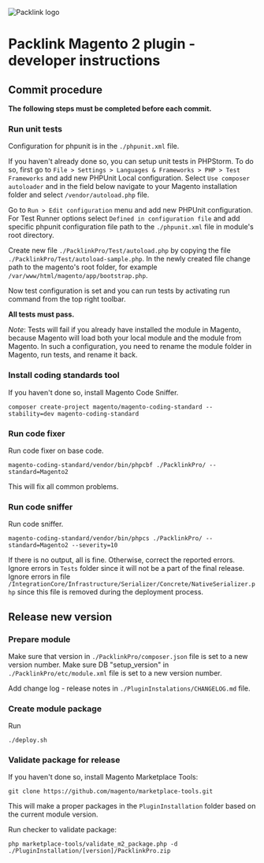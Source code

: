 ![Packlink logo](https://pro.packlink.es/public-assets/common/images/icons/packlink.svg)

# Packlink Magento 2 plugin - developer instructions

## Commit procedure
**The following steps must be completed before each commit.**

### Run unit tests
Configuration for phpunit is in the `./phpunit.xml` file.

If you haven't already done so, you can setup unit tests in PHPStorm.
To do so, first go to `File > Settings > Languages & Frameworks > PHP > Test Frameworks` and 
add new PHPUnit Local configuration. Select `Use composer autoloader` and in the field below navigate to your Magento 
installation folder and select `/vendor/autoload.php` file.

Go to `Run > Edit configuration` menu and add new PHPUnit configuration. 
For Test Runner options select `Defined in configuration file` and add specific phpunit configuration 
file path to the `./phpunit.xml` file in module's root directory.

Create new file `./PacklinkPro/Test/autoload.php` by copying the file
`./PacklinkPro/Test/autoload-sample.php`. In the newly created file change path to the magento's root folder,
for example `/var/www/html/magento/app/bootstrap.php`.

Now test configuration is set and you can run tests by activating run command from the 
top right toolbar. 

**All tests must pass.**

*Note*: Tests will fail if you already have installed the module in Magento, because Magento will load both your local 
module and the module from Magento. In such a configuration, you need to rename the module folder in Magento,
run tests, and rename it back.

### Install coding standards tool
If you haven't done so, install Magento Code Sniffer.
```
composer create-project magento/magento-coding-standard --stability=dev magento-coding-standard
```

### Run code fixer
Run code fixer on base code.
```
magento-coding-standard/vendor/bin/phpcbf ./PacklinkPro/ --standard=Magento2

```
This will fix all common problems. 

### Run code sniffer
Run code sniffer.
```
magento-coding-standard/vendor/bin/phpcs ./PacklinkPro/ --standard=Magento2 --severity=10
```
If there is no output, all is fine. Otherwise, correct the reported errors. Ignore errors in `Tests` folder 
since it will not be a part of the final release.
Ignore errors in file `/IntegrationCore/Infrastructure/Serializer/Concrete/NativeSerializer.php` since this file
is removed during the deployment process.

## Release new version

### Prepare module
Make sure that version in `./PacklinkPro/composer.json` file is set to a new version number.
Make sure DB "setup_version" in `./PacklinkPro/etc/module.xml` file is set to a new version number.

Add change log - release notes in `./PluginInstalations/CHANGELOG.md` file.

### Create module package
Run 
```
./deploy.sh
```
### Validate package for release
If you haven't done so, install Magento Marketplace Tools:
```
git clone https://github.com/magento/marketplace-tools.git
```

This will make a proper packages in the `PluginInstallation` folder based on the current module version.

Run checker to validate package:
```
php marketplace-tools/validate_m2_package.php -d ./PluginInstallation/[version]/PacklinkPro.zip
```
